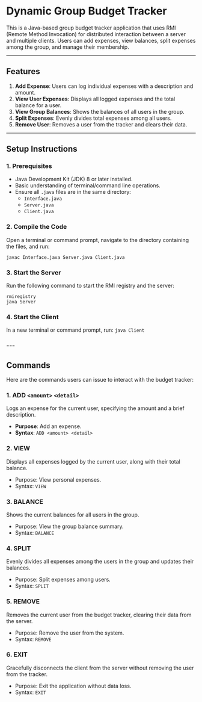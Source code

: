 # Dynamic Group Budget Tracker

This is a Java-based group budget tracker application that uses RMI (Remote Method Invocation) for distributed interaction between a server and multiple clients. Users can add expenses, view balances, split expenses among the group, and manage their membership.

---

## Features

1. **Add Expense**: Users can log individual expenses with a description and amount.
2. **View User Expenses**: Displays all logged expenses and the total balance for a user.
3. **View Group Balances**: Shows the balances of all users in the group.
4. **Split Expenses**: Evenly divides total expenses among all users.
5. **Remove User**: Removes a user from the tracker and clears their data.

---

## Setup Instructions

### 1. Prerequisites

- Java Development Kit (JDK) 8 or later installed.
- Basic understanding of terminal/command line operations.
- Ensure all `.java` files are in the same directory:
  - `Interface.java`
  - `Server.java`
  - `Client.java`

### 2. Compile the Code

Open a terminal or command prompt, navigate to the directory containing the files, and run:

```javac Interface.java Server.java Client.java```

### 3. Start the Server

Run the following command to start the RMI registry and the server:

```
rmiregistry
java Server
```

### 4. Start the Client

In a new terminal or command prompt, run:
```java Client```

### ---

## Commands

Here are the commands users can issue to interact with the budget tracker:

### 1. ADD `<amount>` `<detail>`
Logs an expense for the current user, specifying the amount and a brief description.

- **Purpose**: Add an expense.
- **Syntax**: 
  ```ADD <amount> <detail>```

### 2. VIEW
Displays all expenses logged by the current user, along with their total balance.

- Purpose: View personal expenses.
- Syntax:
  ```VIEW```

### 3. BALANCE
Shows the current balances for all users in the group.

- Purpose: View the group balance summary.
- Syntax:
  ```BALANCE```

### 4. SPLIT
Evenly divides all expenses among the users in the group and updates their balances.

- Purpose: Split expenses among users.
- Syntax:
  ```SPLIT```

### 5. REMOVE
Removes the current user from the budget tracker, clearing their data from the server.

- Purpose: Remove the user from the system.
- Syntax:
  ```REMOVE```

### 6. EXIT
Gracefully disconnects the client from the server without removing the user from the tracker.

- Purpose: Exit the application without data loss.
- Syntax:
  ```EXIT```
